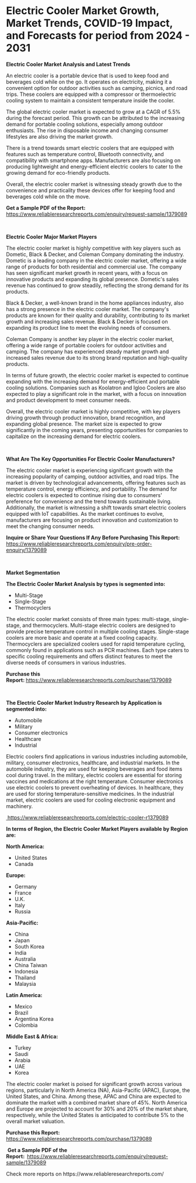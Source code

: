 <p><h1>Electric Cooler Market Growth, Market Trends, COVID-19 Impact, and Forecasts for period from 2024 - 2031</h1></p><p><strong>Electric Cooler Market Analysis and Latest Trends</strong></p>
<p><p>An electric cooler is a portable device that is used to keep food and beverages cold while on the go. It operates on electricity, making it a convenient option for outdoor activities such as camping, picnics, and road trips. These coolers are equipped with a compressor or thermoelectric cooling system to maintain a consistent temperature inside the cooler.</p><p>The global electric cooler market is expected to grow at a CAGR of 5.5% during the forecast period. This growth can be attributed to the increasing demand for portable cooling solutions, especially among outdoor enthusiasts. The rise in disposable income and changing consumer lifestyles are also driving the market growth.</p><p>There is a trend towards smart electric coolers that are equipped with features such as temperature control, Bluetooth connectivity, and compatibility with smartphone apps. Manufacturers are also focusing on producing lightweight and energy-efficient electric coolers to cater to the growing demand for eco-friendly products.</p><p>Overall, the electric cooler market is witnessing steady growth due to the convenience and practicality these devices offer for keeping food and beverages cold while on the move.</p></p>
<p><strong>Get a Sample PDF of the Report:&nbsp;</strong> <a href="https://www.reliableresearchreports.com/enquiry/request-sample/1379089">https://www.reliableresearchreports.com/enquiry/request-sample/1379089</a></p>
<p>&nbsp;</p>
<p><strong>Electric Cooler Major Market Players</strong></p>
<p><p>The electric cooler market is highly competitive with key players such as Dometic, Black & Decker, and Coleman Company dominating the industry. Dometic is a leading company in the electric cooler market, offering a wide range of products for both residential and commercial use. The company has seen significant market growth in recent years, with a focus on innovative products and expanding its global presence. Dometic's sales revenue has continued to grow steadily, reflecting the strong demand for its products.</p><p>Black & Decker, a well-known brand in the home appliances industry, also has a strong presence in the electric cooler market. The company's products are known for their quality and durability, contributing to its market growth and increasing sales revenue. Black & Decker is focused on expanding its product line to meet the evolving needs of consumers.</p><p>Coleman Company is another key player in the electric cooler market, offering a wide range of portable coolers for outdoor activities and camping. The company has experienced steady market growth and increased sales revenue due to its strong brand reputation and high-quality products.</p><p>In terms of future growth, the electric cooler market is expected to continue expanding with the increasing demand for energy-efficient and portable cooling solutions. Companies such as Koolatron and Igloo Coolers are also expected to play a significant role in the market, with a focus on innovation and product development to meet consumer needs.</p><p>Overall, the electric cooler market is highly competitive, with key players driving growth through product innovation, brand recognition, and expanding global presence. The market size is expected to grow significantly in the coming years, presenting opportunities for companies to capitalize on the increasing demand for electric coolers.</p></p>
<p>&nbsp;</p>
<p><strong>What Are The Key Opportunities For Electric Cooler Manufacturers?</strong></p>
<p><p>The electric cooler market is experiencing significant growth with the increasing popularity of camping, outdoor activities, and road trips. The market is driven by technological advancements, offering features such as temperature control, energy efficiency, and portability. The demand for electric coolers is expected to continue rising due to consumers' preference for convenience and the trend towards sustainable living. Additionally, the market is witnessing a shift towards smart electric coolers equipped with IoT capabilities. As the market continues to evolve, manufacturers are focusing on product innovation and customization to meet the changing consumer needs.</p></p>
<p><strong>Inquire or Share Your Questions If Any Before Purchasing This Report:</strong> <a href="https://www.reliableresearchreports.com/enquiry/pre-order-enquiry/1379089">https://www.reliableresearchreports.com/enquiry/pre-order-enquiry/1379089</a></p>
<p>&nbsp;</p>
<p><strong>Market Segmentation</strong></p>
<p><strong>The Electric Cooler Market Analysis by types is segmented into:</strong></p>
<p><ul><li>Multi-Stage</li><li>Single-Stage</li><li>Thermocyclers</li></ul></p>
<p><p>The electric cooler market consists of three main types: multi-stage, single-stage, and thermocyclers. Multi-stage electric coolers are designed to provide precise temperature control in multiple cooling stages. Single-stage coolers are more basic and operate at a fixed cooling capacity. Thermocyclers are specialized coolers used for rapid temperature cycling, commonly found in applications such as PCR machines. Each type caters to specific cooling requirements and offers distinct features to meet the diverse needs of consumers in various industries.</p></p>
<p><strong>Purchase this Report:&nbsp;</strong><a href="https://www.reliableresearchreports.com/purchase/1379089">https://www.reliableresearchreports.com/purchase/1379089</a></p>
<p>&nbsp;</p>
<p><strong>The Electric Cooler Market Industry Research by Application is segmented into:</strong></p>
<p><ul><li>Automobile</li><li>Military</li><li>Consumer electronics</li><li>Healthcare</li><li>Industrial</li></ul></p>
<p><p>Electric coolers find applications in various industries including automobile, military, consumer electronics, healthcare, and industrial markets. In the automobile industry, they are used for keeping beverages and food items cool during travel. In the military, electric coolers are essential for storing vaccines and medications at the right temperature. Consumer electronics use electric coolers to prevent overheating of devices. In healthcare, they are used for storing temperature-sensitive medicines. In the industrial market, electric coolers are used for cooling electronic equipment and machinery.</p></p>
<p><a href="https://www.reliableresearchreports.com/electric-cooler-r1379089">&nbsp;https://www.reliableresearchreports.com/electric-cooler-r1379089</a></p>
<p><strong>In terms of Region, the Electric Cooler Market Players available by Region are:</strong></p>
<p>
    <p> <strong> North America: </strong>
        <ul>
            <li>United States</li>
            <li>Canada</li>
        </ul>
        </p> 
    <p> <strong> Europe: </strong>
        <ul>
            <li>Germany</li>
            <li>France</li>
            <li>U.K.</li>
            <li>Italy</li>
            <li>Russia</li>
        </ul>
        </p> 
    <p> <strong> Asia-Pacific: </strong>
        <ul>
            <li>China</li>
            <li>Japan</li>
            <li>South Korea</li>
            <li>India</li>
            <li>Australia</li>
            <li>China Taiwan</li>
            <li>Indonesia</li>
            <li>Thailand</li>
            <li>Malaysia</li>
        </ul>
        </p> 
    <p> <strong> Latin America: </strong>
        <ul>
            <li>Mexico</li>
            <li>Brazil</li>
            <li>Argentina Korea</li>
            <li>Colombia</li>
        </ul>
        </p> 
    <p> <strong> Middle East & Africa: </strong>
        <ul>
            <li>Turkey</li>
            <li>Saudi</li>
            <li>Arabia</li>
            <li>UAE</li>
            <li>Korea</li>
        </ul>
    </p>
    </p>
<p><p>The electric cooler market is poised for significant growth across various regions, particularly in North America (NA), Asia-Pacific (APAC), Europe, the United States, and China. Among these, APAC and China are expected to dominate the market with a combined market share of 45%. North America and Europe are projected to account for 30% and 20% of the market share, respectively, while the United States is anticipated to contribute 5% to the overall market valuation.</p></p>
<p><strong>Purchase this Report: </strong><a href="https://www.reliableresearchreports.com/purchase/1379089">https://www.reliableresearchreports.com/purchase/1379089</a></p>
<p>&nbsp;<strong>Get a Sample PDF of the Report:&nbsp;&nbsp;</strong><a href="https://www.reliableresearchreports.com/enquiry/request-sample/1379089">https://www.reliableresearchreports.com/enquiry/request-sample/1379089</a></p>
<p><strong></strong></p>
<p>Check more reports on https://www.reliableresearchreports.com/</p>